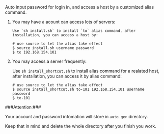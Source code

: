 Auto input password for login in, and access a host by a customized alias command.

1.  You may have a acount can access lots of servers:

        Use `sh install.sh` to install `to` alias command, after installation, you can access a host by:

        # use source to let the alias take effect
        $ source install.sh username password
        $ to 192.168.154.101

2.  You may access a server frequently:

    Use `sh install_shortcut.sh` to install alias command for a realated host, after installation, you can access it  by alias command:

        # use source to let the alias take effect
        $ source install_shortcut.sh to-101 192.168.154.101 username password
        $ to-101

###Attention:###
    
Your account and password infomation will store in `auto_gen` directory.

Keep that in mind and delete the whole directory after you finish you work.
